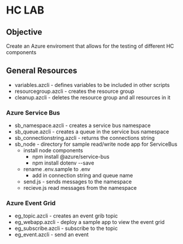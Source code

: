 # HC LAB

## Objective

Create an Azure enviroment that allows for the testing of different HC components

## General Resources

- variables.azcli - defines variables to be included in other scripts
- resourcegroup.azcli - creates the resource group
- cleanup.azcli - deletes the resource group and all resources in it

### Azure Service Bus

- sb_namespace.azcli - creates a service bus namespace
- sb_queue.azcli - creates a queue in the service bus namespace
- sb_connectionstring.azcli - returns the connections string
- sb_node - directory for sample read/write node app for ServiceBus
  - install node components
    - npm install @azure/service-bus
    - npm install dotenv --save
  - rename .env.sample to .env
    - add in connection string and queue name
  - send.js - sends messages to the namespace
  - recieve.js read messages from the namespace

### Azure Event Grid

- eg_topic.azcli - creates an event grib topic
- eg_webapp.azcli - deploy a sample app to view the event grid
- eg_subscribe.azcli - subscribe to the topic 
- eg_event.azcli - send an event